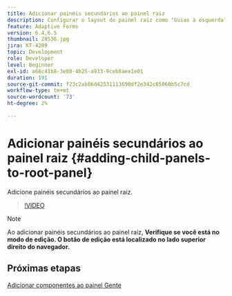 ```yaml
---
title: Adicionar painéis secundários ao painel raiz
description: Configurar o layout do painel raiz como "Guias à esquerda" e adicionar painéis secundários ao painel raiz.
feature: Adaptive Forms
version: 6.4,6.5
thumbnail: 28536.jpg
jira: KT-4209
topic: Development
role: Developer
level: Beginner
exl-id: a68c41b8-3e80-4b25-a933-9ceb8aee1e01
duration: 191
source-git-commit: f23c2ab86d42531113690df2e342c65060b5c7cd
workflow-type: tm+mt
source-wordcount: '73'
ht-degree: 2%

---
```


# Adicionar painéis secundários ao painel raiz {#adding-child-panels-to-root-panel}

Adicione painéis secundários ao painel raiz.


>[!VIDEO](https://video.tv.adobe.com/v/28536?quality=12&learn=on)

>[!NOTE]
>Ao adicionar painéis secundários ao painel raiz, **Verifique se você está no modo de edição. O botão de edição está localizado no lado superior direito do navegador.**

## Próximas etapas

[Adicionar componentes ao painel Gente](./adding-components-to-people-panel.md)
